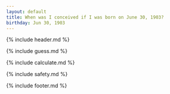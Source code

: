 ```yaml
---
layout: default
title: When was I conceived if I was born on June 30, 1903?
birthday: Jun 30, 1903
---
```


{% include header.md %}

{% include guess.md %}

{% include calculate.md %}

{% include safety.md %}

{% include footer.md %}



